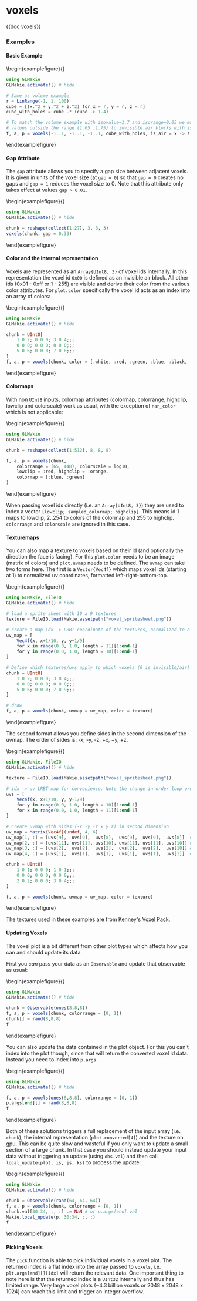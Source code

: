 # voxels

{{doc voxels}}

### Examples

#### Basic Example

\begin{examplefigure}{}

```julia
using GLMakie
GLMakie.activate!() # hide

# Same as volume example
r = LinRange(-1, 1, 100)
cube = [(x.^2 + y.^2 + z.^2) for x = r, y = r, z = r]
cube_with_holes = cube .* (cube .> 1.4)

# To match the volume example with isovalue=1.7 and isorange=0.05 we map all
# values outside the range (1.65..1.75) to invisible air blocks with is_air
f, a, p = voxels(-1..1, -1..1, -1..1, cube_with_holes, is_air = x -> !(1.65 <= x <= 1.75))
```

\end{examplefigure}

#### Gap Attribute

The `gap` attribute allows you to specify a gap size between adjacent voxels.
It is given in units of the voxel size (at `gap = 0`) so that `gap = 0` creates no gaps and `gap = 1` reduces the voxel size to 0.
Note that this attribute only takes effect at values `gap > 0.01`.

\begin{examplefigure}{}

```julia
using GLMakie
GLMakie.activate!() # hide

chunk = reshape(collect(1:27), 3, 3, 3)
voxels(chunk, gap = 0.33)
```

\end{examplefigure}

#### Color and the internal representation

Voxels are represented as an `Array{UInt8, 3}` of voxel ids internally.
In this representation the voxel id `0x00` is defined as an invisible air block.
All other ids (0x01 - 0xff or 1 - 255) are visible and derive their color from the various color attributes.
For `plot.color` specifically the voxel id acts as an index into an array of colors:

\begin{examplefigure}{}

```julia
using GLMakie
GLMakie.activate!() # hide

chunk = UInt8[
    1 0 2; 0 0 0; 3 0 4;;;
    0 0 0; 0 0 0; 0 0 0;;;
    5 0 6; 0 0 0; 7 0 8;;;
]
f, a, p = voxels(chunk, color = [:white, :red, :green, :blue, :black, :orange, :cyan, :magenta])
```

\end{examplefigure}

#### Colormaps

With non `UInt8` inputs, colormap attributes (colormap, colorrange, highclip, lowclip and colorscale) work as usual, with the exception of `nan_color` which is not applicable:

\begin{examplefigure}{}

```julia
using GLMakie
GLMakie.activate!() # hide

chunk = reshape(collect(1:512), 8, 8, 8)

f, a, p = voxels(chunk,
    colorrange = (65, 448), colorscale = log10,
    lowclip = :red, highclip = :orange,
    colormap = [:blue, :green]
)
```

\end{examplefigure}

When passing voxel ids directly (i.e. an `Array{UInt8, 3}`) they are used to index a vector `[lowclip; sampled_colormap; highclip]`.
This means id 1 maps to lowclip, 2..254 to colors of the colormap and 255 to highclip.
`colorrange` and `colorscale` are ignored in this case.

#### Texturemaps

You can also map a texture to voxels based on their id (and optionally the direction the face is facing).
For this `plot.color` needs to be an image (matrix of colors) and `plot.uvmap` needs to be defined.
The `uvmap` can take two forms here.
The first is a `Vector{Vec4f}` which maps voxel ids (starting at 1) to normalized uv coordinates, formatted left-right-bottom-top.

\begin{examplefigure}{}

```julia
using GLMakie, FileIO
GLMakie.activate!() # hide

# load a sprite sheet with 10 x 9 textures
texture = FileIO.load(Makie.assetpath("voxel_spritesheet.png"))

# create a map idx -> LRBT coordinate of the textures, normalized to a 0..1 range
uv_map = [
    Vec4f(x, x+1/10, y, y+1/9)
    for x in range(0.0, 1.0, length = 11)[1:end-1]
    for y in range(0.0, 1.0, length = 10)[1:end-1]
]

# Define which textures/uvs apply to which voxels (0 is invisible/air)
chunk = UInt8[
    1 0 2; 0 0 0; 3 0 4;;;
    0 0 0; 0 0 0; 0 0 0;;;
    5 0 6; 0 0 0; 7 0 9;;;
]

# draw
f, a, p = voxels(chunk, uvmap = uv_map, color = texture)
```

\end{examplefigure}

The second format allows you define sides in the second dimension of the uvmap.
The order of sides is: -x, -y, -z, +x, +y, +z.

\begin{examplefigure}{}

```julia
using GLMakie, FileIO
GLMakie.activate!() # hide

texture = FileIO.load(Makie.assetpath("voxel_spritesheet.png"))

# idx -> uv LRBT map for convenience. Note the change in order loop order
uvs = [
    Vec4f(x, x+1/10, y, y+1/9)
    for y in range(0.0, 1.0, length = 10)[1:end-1]
    for x in range(0.0, 1.0, length = 11)[1:end-1]
]

# Create uvmap with sides (-x -y -z x y z) in second dimension
uv_map = Matrix{Vec4f}(undef, 4, 6)
uv_map[1, :] = [uvs[9],  uvs[9],  uvs[8],  uvs[9],  uvs[9],  uvs[8]]  # 1 -> birch
uv_map[2, :] = [uvs[11], uvs[11], uvs[10], uvs[11], uvs[11], uvs[10]] # 2 -> oak
uv_map[3, :] = [uvs[2],  uvs[2],  uvs[2],  uvs[2],  uvs[2],  uvs[18]] # 3 -> crafting table
uv_map[4, :] = [uvs[1],  uvs[1],  uvs[1],  uvs[1],  uvs[1],  uvs[1]]  # 4 -> planks

chunk = UInt8[
    1 0 1; 0 0 0; 1 0 1;;;
    0 0 0; 0 0 0; 0 0 0;;;
    2 0 2; 0 0 0; 3 0 4;;;
]

f, a, p = voxels(chunk, uvmap = uv_map, color = texture)
```

\end{examplefigure}

The textures used in these examples are from [Kenney's Voxel Pack](https://www.kenney.nl/assets/voxel-pack).

#### Updating Voxels

The voxel plot is a bit different from other plot types which affects how you can and should update its data.

First you _can_ pass your data as an `Observable` and update that observable as usual:

\begin{examplefigure}{}

```julia
using GLMakie
GLMakie.activate!() # hide

chunk = Observable(ones(8,8,8))
f, a, p = voxels(chunk, colorrange = (0, 1))
chunk[] = rand(8,8,8)
f
```

\end{examplefigure}

You can also update the data contained in the plot object.
For this you can't index into the plot though, since that will return the converted voxel id data.
Instead you need to index into `p.args`.

\begin{examplefigure}{}

```julia
using GLMakie
GLMakie.activate!() # hide

f, a, p = voxels(ones(8,8,8), colorrange = (0, 1))
p.args[end][] = rand(8,8,8)
f
```

\end{examplefigure}

Both of these solutions triggers a full replacement of the input array (i.e. `chunk`), the internal representation (`plot.converted[4]`) and the texture on gpu.
This can be quite slow and wasteful if you only want to update a small section of a large chunk.
In that case you should instead update your input data without triggering an update (using `obs.val`) and then call `local_update(plot, is, js, ks)` to process the update:

\begin{examplefigure}{}

```julia
using GLMakie
GLMakie.activate!() # hide

chunk = Observable(rand(64, 64, 64))
f, a, p = voxels(chunk, colorrange = (0, 1))
chunk.val[30:34, :, :] .= NaN # or p.args[end].val
Makie.local_update(p, 30:34, :, :)
f
```

\end{examplefigure}

#### Picking Voxels

The `pick` function is able to pick individual voxels in a voxel plot.
The returned index is a flat index into the array passed to `voxels`, i.e. `plt.args[end][][idx]` will return the relevant data.
One important thing to note here is that the returned index is a `UInt32` internally and thus has limited range.
Very large voxel plots (~4.3 billion voxels or 2048 x 2048 x 1024) can reach this limit and trigger an integer overflow.
